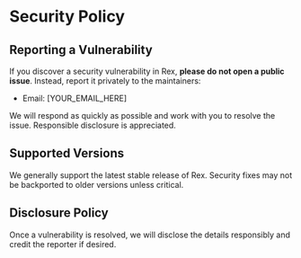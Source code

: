 # Security Policy

## Reporting a Vulnerability

If you discover a security vulnerability in Rex, **please do not open a public issue**. Instead, report it privately to the maintainers:

- Email: [YOUR_EMAIL_HERE]

We will respond as quickly as possible and work with you to resolve the issue. Responsible disclosure is appreciated.

## Supported Versions

We generally support the latest stable release of Rex. Security fixes may not be backported to older versions unless critical.

## Disclosure Policy

Once a vulnerability is resolved, we will disclose the details responsibly and credit the reporter if desired.
